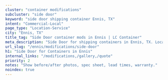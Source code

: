 ```yaml
---
cluster: "container modifications"
subcluster: "side door"
keyword: "side door shipping container Ennis, TX"
intent: "Commercial-Local"
page_type: "Location-Service"
city: "Ennis, TX"
title_tag: "Side Door container mods in Ennis | LC Container"
meta_description: "Side Door for shipping containers in Ennis, TX. Local fabrication & pro install. LC Container — Since 2003. Get a quote."
url_slug: "/ennis/modifications/side-door"
h1: "Side Door for Containers in Ennis"
internal_links: "/modifications,/gallery,/quote"
priority: 2
notes: "Show before/after photos, spec sheet, lead times, warranty."
noindex: true
---
```


<!-- TODO: Add unique city/inventory copy, images, and internal links here. -->

